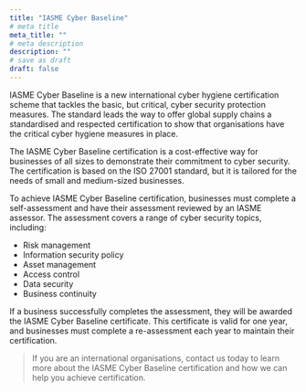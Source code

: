 ```yaml
---
title: "IASME Cyber Baseline"
# meta title
meta_title: ""
# meta description
description: ""
# save as draft
draft: false
---
```


IASME Cyber Baseline is a new international cyber hygiene certification scheme that tackles the basic, but critical, cyber security protection measures. The standard leads the way to offer global supply chains a standardised and respected certification to show that organisations have the critical cyber hygiene measures in place.

The IASME Cyber Baseline certification is a cost-effective way for businesses of all sizes to demonstrate their commitment to cyber security. The certification is based on the ISO 27001 standard, but it is tailored for the needs of small and medium-sized businesses.

To achieve IASME Cyber Baseline certification, businesses must complete a self-assessment and have their assessment reviewed by an IASME assessor. The assessment covers a range of cyber security topics, including:

- Risk management
- Information security policy
- Asset management
- Access control
- Data security
- Business continuity

If a business successfully completes the assessment, they will be awarded the IASME Cyber Baseline certificate. This certificate is valid for one year, and businesses must complete a re-assessment each year to maintain their certification.

> If you are an international organisations, contact us today to learn more about the IASME Cyber Baseline certification and how we can help you achieve certification.